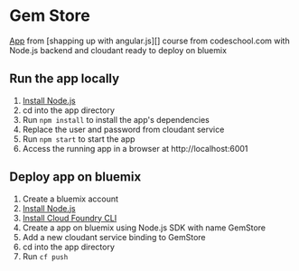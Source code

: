 # Gem Store

[App][] from [shapping up with angular.js][] course from codeschool.com with Node.js backend and cloudant ready to deploy on bluemix

## Run the app locally

1. [Install Node.js][]
3. cd into the app directory
4. Run `npm install` to install the app's dependencies
5. Replace the user and password from cloudant service
5. Run `npm start` to start the app
6. Access the running app in a browser at http://localhost:6001

## Deploy app on bluemix
1. Create a bluemix account
2. [Install Node.js][]
3. [Install Cloud Foundry CLI]
4. Create a app on bluemix using Node.js SDK with name GemStore
5. Add a new cloudant service binding to GemStore
6. cd into the app directory
7. Run `cf push`

[Install Node.js]: https://nodejs.org/en/download/
[Install Cloud Foundry CLI]: https://github.com/codeschool/ShapingUpWithAngular.js
[App]: https://github.com/codeschool/ShapingUpWithAngular.js
[shapping up with angular.js course]: https://www.codeschool.com/courses/shaping-up-with-angular-js